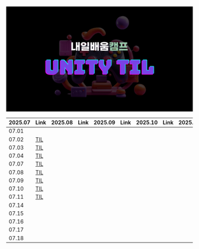 ![thumbnail](./.resources/thumbnail.png)

|2025.07|Link|2025.08|Link|2025.09|Link|2025.10|Link|2025.11|Link|
|---|---|---|---|---|---|---|---|---|---|
|07.01|  |  |  |  |  |  |  |  |  |
|07.02|[TIL](Documents/2025_07_02_TIL.md)|  |  |  |  |  |  |  |  |
|07.03|[TIL](Documents/2025_07_03_TIL.md)|  |  |  |  |  |  |  |  |
|07.04|[TIL](Documents/2025_07_04_TIL.md)|  |  |  |  |  |  |  |  |
|07.07|[TIL](Documents/2025_07_07_TIL.md)|  |  |  |  |  |  |  |  |
|07.08|[TIL](Documents/2025_07_08_TIL.md)|  |  |  |  |  |  |  |  |
|07.09|[TIL](Documents/2025_07_09_TIL.md)|  |  |  |  |  |  |  |  |
|07.10|[TIL](Documents/2025_07_10_TIL.md)|  |  |  |  |  |  |  |  |
|07.11|[TIL](Documents/2025_07_11_TIL.md)|  |  |  |  |  |  |  |  |
|07.14|  |  |  |  |  |  |  |  |  |
|07.15|  |  |  |  |  |  |  |  |  |
|07.16|  |  |  |  |  |  |  |  |  |
|07.17|  |  |  |  |  |  |  |  |  |
|07.18|  |  |  |  |  |  |  |  |  |
